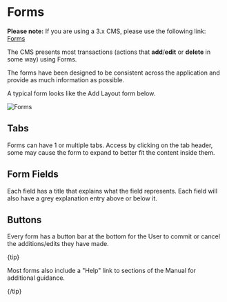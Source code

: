 # Forms

**Please note:** If you are using a 3.x CMS, please use the following link: [Forms](tour_forms.html)

The CMS presents most transactions (actions that **add**/**edit** or **delete** in some way) using Forms.

The forms have been designed to be consistent across the application and provide as much information as possible.

A typical form looks like the Add Layout form below.

![Forms](img/tour_cms_forms.png)

## Tabs

Forms can have 1 or multiple tabs. Access by clicking on the tab header, some may cause the form to expand to better fit the content inside them.

## Form Fields

Each field has a title that explains what the field represents. Each field will also have a grey explanation entry above or below it.

## Buttons

Every form has a button bar at the bottom for the User to commit or cancel the additions/edits they have made.

{tip}

Most forms also include a "Help" link to sections of the Manual for additional guidance.

{/tip}